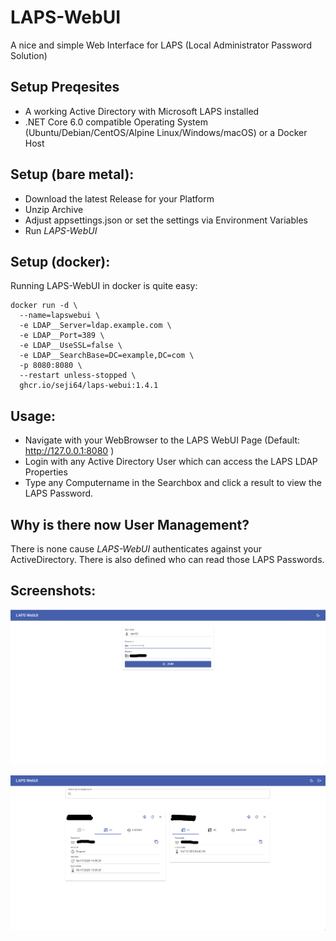 # LAPS-WebUI
A nice and simple Web Interface for LAPS (Local Administrator Password Solution)

## Setup Preqesites

- A working Active Directory with Microsoft LAPS installed
- .NET Core 6.0 compatible Operating System (Ubuntu/Debian/CentOS/Alpine Linux/Windows/macOS) or a Docker Host

## Setup (bare metal):

- Download the latest Release for your Platform
- Unzip Archive
- Adjust appsettings.json or set the settings via Environment Variables
- Run *LAPS-WebUI*

## Setup (docker):

Running LAPS-WebUI in docker is quite easy:
```
docker run -d \
  --name=lapswebui \
  -e LDAP__Server=ldap.example.com \
  -e LDAP__Port=389 \
  -e LDAP__UseSSL=false \
  -e LDAP__SearchBase=DC=example,DC=com \
  -p 8080:8080 \
  --restart unless-stopped \
  ghcr.io/seji64/laps-webui:1.4.1
```

## Usage:
- Navigate with your WebBrowser to the LAPS WebUI Page (Default: http://127.0.0.1:8080 )
- Login with any Active Directory User which can access the LAPS LDAP Properties
- Type any Computername in the Searchbox and click a result to view the LAPS Password.

## Why is there now User Management?

There is none cause *LAPS-WebUI* authenticates against your ActiveDirectory. There is also defined who can read those LAPS Passwords.

## Screenshots:

![Screenshot](https://raw.githubusercontent.com/Seji64/LAPS-WebUI/master/screenshots/screenshot01.png)

![Screenshot](https://raw.githubusercontent.com/Seji64/LAPS-WebUI/master/screenshots/screenshot02.png)
